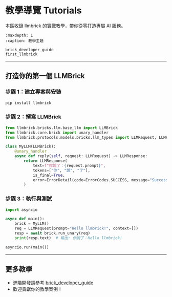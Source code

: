 # 教學導覽 Tutorials

本區收錄 llmbrick 的實戰教學，帶你從零打造專屬 AI 服務。

```{toctree}
:maxdepth: 1
:caption: 教學主題

brick_developer_guide
first_llmbrick
```

---

## 打造你的第一個 LLMBrick

### 步驟 1：建立專案與安裝

```bash
pip install llmbrick
```

### 步驟 2：撰寫 LLMBrick

```python
from llmbrick.bricks.llm.base_llm import LLMBrick
from llmbrick.core.brick import unary_handler
from llmbrick.protocols.models.bricks.llm_types import LLMRequest, LLMResponse, ErrorDetail

class MyLLM(LLMBrick):
    @unary_handler
    async def reply(self, request: LLMRequest) -> LLMResponse:
        return LLMResponse(
            text=f"你說了：{request.prompt}",
            tokens=["你", "說", "了"],
            is_final=True,
            error=ErrorDetail(code=ErrorCodes.SUCCESS, message="Success")
        )
```

### 步驟 3：執行與測試

```python
import asyncio

async def main():
    brick = MyLLM()
    req = LLMRequest(prompt="Hello llmbrick!", context=[])
    resp = await brick.run_unary(req)
    print(resp.text)  # 輸出: 你說了：Hello llmbrick!

asyncio.run(main())
```

---

## 更多教學

- 進階開發請參考 [brick_developer_guide](brick_developer_guide.md)
- 歡迎貢獻你的教學案例！